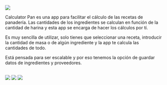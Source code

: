 <img src="https://github.com/jitos86/Calculator-pan-/blob/master/logo-horizontal3.png"/>
<p>Calculator Pan es una app para facilitar el cálculo de las recetas de panadería. Las cantidades de los ingredientes se calculan en función de la cantidad de harina y esta app se encarga de hacer los cálculos por tí.</p>

<p>Es muy sencilla de utilizar, solo tienes que seleccionar una receta, introducir la cantidad de masa o de algún ingrediente y la app te calcula las cantidades de todo.</p>

<p>Está pensada para ser escalable y por eso tenemos la opción de guardar datos de ingredientes y proveedores.</p>
<br/>

<img src="https://github.com/jitos86/Calculator-pan-/blob/master/logos-readme/principal.jpg"/>
<img src="https://github.com/jitos86/Calculator-pan-/blob/master/logos-readme/recetas.jpg"/>
<img src="https://github.com/jitos86/Calculator-pan-/blob/master/logos-readme/harinas.jpg"/>

